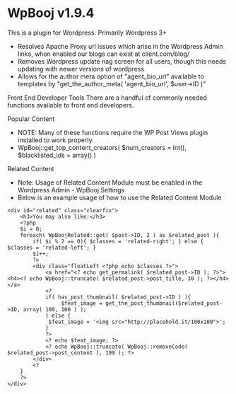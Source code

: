 WpBooj  v1.9.4
=======

This is a plugin for Wordpress. Primarily Wordpress 3+

- Resolves Apache Proxy url issues which arise in the Wordpress Admin links, when enabled our blogs can exist at client.com/blog/
- Removes Wordpress update nag screen for all users, though this needs updating with newer versions of wordpress
- Allows for the author meta option of "agent_bio_url" available to templates by "get_the_author_meta( 'agent_bio_url', $user->ID )"

Front End Developer Tools
There are a handful of commonly needed functions available to front end developers.

Popular Content
- NOTE: Many of these functions require the WP Post Views plugin installed to work properly.
- WpBooj::get_top_content_creators( $num_creators =  int(), $blacklisted_ids = array() )

Related Content
- Note: Usage of Related Content Module must be enabled in the Wordpress Admin - WpBooj Settings
- Below is an example usage of how to use the Related Content Module
```
<div id="related" class="clearfix">
	<h3>You may also like:</h3>
	<?php
	$i = 0;
	foreach( WpBoojRelated::get( $post->ID, 2 ) as $related_post ){
		if( $i % 2 == 0){ $classes = 'related-right'; } else { $classes = 'related-left'; }
		$i++;
		?>
		<div class="floatLeft <?php echo $classes ?>">
			<a href="<? echo get_permalink( $related_post->ID ); ?>"><h4><? echo WpBooj::truncate( $related_post->post_title, 30 ); ?></h4></a>
			<?
			if( has_post_thumbnail( $related_post->ID ) ){
				 $feat_image = get_the_post_thumbnail($related_post->ID, array( 100, 100 ) );
			} else {
			 $feat_image = '<img src="http://placehold.it/100x100">';
			}
			?>
			<? echo $feat_image; ?>
			<? echo WpBooj::truncate( WpBooj::removeCode( $related_post->post_content ), 199 ); ?>
		</div>
		<?
	}
	?>
</div>
```